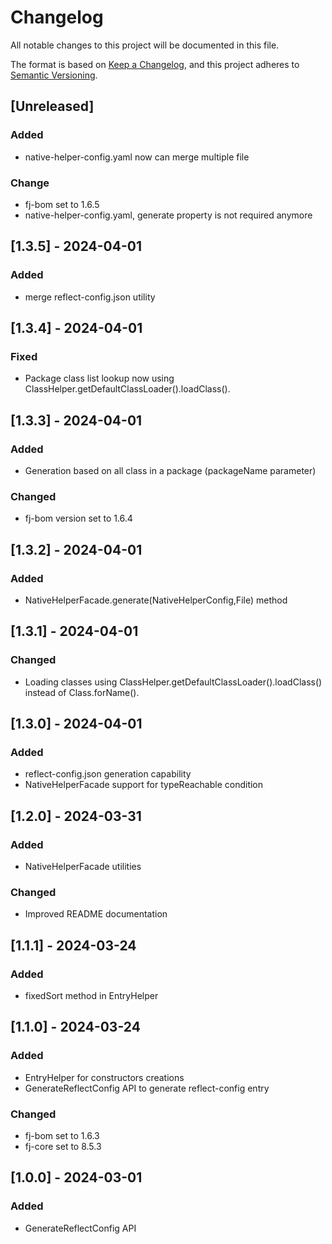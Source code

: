 # Changelog

All notable changes to this project will be documented in this file.

The format is based on [Keep a Changelog](https://keepachangelog.com/en/1.1.0/),
and this project adheres to [Semantic Versioning](https://semver.org/spec/v2.0.0.html).

## [Unreleased]

### Added

- native-helper-config.yaml now can merge multiple file

### Change

- fj-bom set to 1.6.5
- native-helper-config.yaml, generate property is not required anymore

## [1.3.5] - 2024-04-01

### Added

- merge reflect-config.json utility

## [1.3.4] - 2024-04-01

### Fixed

- Package class list lookup now using ClassHelper.getDefaultClassLoader().loadClass().

## [1.3.3] - 2024-04-01

### Added

- Generation based on all class in a package (packageName parameter)

### Changed

- fj-bom version set to 1.6.4

## [1.3.2] - 2024-04-01

### Added

- NativeHelperFacade.generate(NativeHelperConfig,File) method

## [1.3.1] - 2024-04-01

### Changed

- Loading classes using ClassHelper.getDefaultClassLoader().loadClass() 
instead of Class.forName().

## [1.3.0] - 2024-04-01

### Added

- reflect-config.json generation capability
- NativeHelperFacade support for typeReachable condition

## [1.2.0] - 2024-03-31

### Added

- NativeHelperFacade utilities

### Changed

- Improved README documentation

## [1.1.1] - 2024-03-24

### Added

- fixedSort method in EntryHelper

## [1.1.0] - 2024-03-24

### Added

- EntryHelper for constructors creations
- GenerateReflectConfig API to generate reflect-config entry

### Changed

- fj-bom set to 1.6.3
- fj-core set to 8.5.3

## [1.0.0] - 2024-03-01

### Added

- GenerateReflectConfig API
